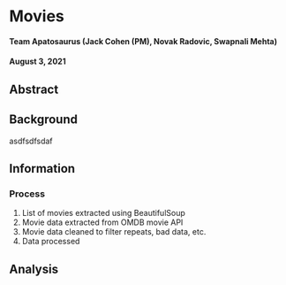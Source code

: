 # Movies
#### Team Apatosaurus (Jack Cohen (PM), Novak Radovic, Swapnali Mehta)
#### August 3, 2021

## Abstract

## Background
asdfsdfsdaf

## Information
### Process
1. List of movies extracted using BeautifulSoup
2. Movie data extracted from OMDB movie API
3. Movie data cleaned to filter repeats, bad data, etc.
4. Data processed

## Analysis
